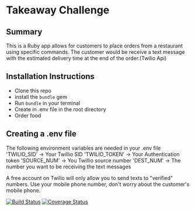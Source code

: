 Takeaway Challenge
==================

Summary
-------

This is a Ruby app allows for customers to place orders from a restaurant using specific commands.
The customer would be receive a text message with the estimated delivery time at the end of the order.(Twilio Api)


Installation Instructions
-------

* Clone this repo
* install the `bundle` gem
* Run `bundle` in your terminal
* Create in .env file in the root directory
* Order food

Creating a .env file
-----

The following environment variables are needed in your .env file
'TWILIO_SID' -> Your Twillio SID
'TWILIO_TOKEN' -> Your Authentication token
'SOURCE_NUM' -> You Twillio source number
'DEST_NUM' -> The number you want to be receiving the text messages

A free account on Twilio will only allow you to send texts to "verified" numbers. Use your mobile phone number, don't worry about the customer's mobile phone.


[![Build Status](https://travis-ci.org/makersacademy/takeaway-challenge.svg?branch=master)](https://travis-ci.org/makersacademy/takeaway-challenge)
[![Coverage Status](https://coveralls.io/repos/makersacademy/takeaway-challenge/badge.png)](https://coveralls.io/r/makersacademy/takeaway-challenge)
